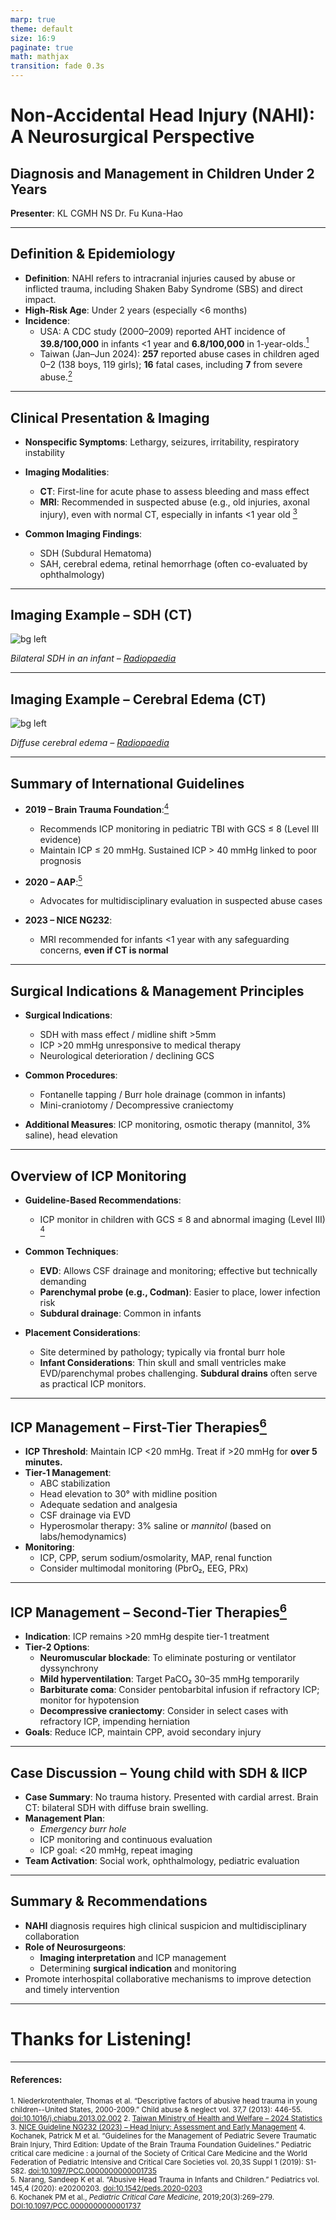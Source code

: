 ```yaml
---
marp: true
theme: default
size: 16:9
paginate: true
math: mathjax
transition: fade 0.3s
---
```

<!-- _paginate: skip -->

# Non-Accidental Head Injury (NAHI): A Neurosurgical Perspective

## Diagnosis and Management in Children Under 2 Years

**Presenter**: KL CGMH NS Dr. Fu Kuna-Hao

---
<!--_footer: "1. Niederkrotenthaler, Thomas et al. “Descriptive factors of abusive head trauma in young children” Child abuse & neglect vol. 37,7 (2013): 446-55.<br>2. Taiwan Ministry of Health and Welfare – 2024 Statistics" -->

## Definition & Epidemiology

- **Definition**: NAHI refers to intracranial injuries caused by abuse or inflicted trauma, including Shaken Baby Syndrome (SBS) and direct impact.  
- **High-Risk Age**: Under 2 years (especially <6 months)  
- **Incidence**:  
  - USA: A CDC study (2000–2009) reported AHT incidence of **39.8/100,000** in infants <1 year and **6.8/100,000** in 1-year-olds.[$^1$](https://doi.org/10.1016/j.chiabu.2013.02.002)
  - Taiwan (Jan–Jun 2024): **257** reported abuse cases in children aged 0–2 (138 boys, 119 girls); **16** fatal cases, including **7** from severe abuse.[$^2$](https://dep.mohw.gov.tw/DOPS/lp-1303-105-xCat-cat04.html)

---
<!--_footer: "3. NICE Guideline NG232 (2023) – Head Injury: Assessment and Early Management" -->

## Clinical Presentation & Imaging

- **Nonspecific Symptoms**: Lethargy, seizures, irritability, respiratory instability  
- **Imaging Modalities**:  
  - **CT**: First-line for acute phase to assess bleeding and mass effect  
  - **MRI**: Recommended in suspected abuse (e.g., old injuries, axonal injury), even with normal CT, especially in infants <1 year old [$^3$](https://www.nice.org.uk/guidance/ng232)

- **Common Imaging Findings**:  
  - SDH (Subdural Hematoma)  
  - SAH, cerebral edema, retinal hemorrhage (often co-evaluated by ophthalmology)  


---
<!-- _class: invert -->

## Imaging Example – SDH (CT)

![bg left](https://prod-images-static.radiopaedia.org/images/524041/1db908592cc80d7ed9913d681319e45155a8fe1cddd4d23c863ef31bc8c1703c.png)

*Bilateral SDH in an infant – [Radiopaedia](https://radiopaedia.org/articles/suspected-physical-abuse-1?lang=us)*

---  
<!-- _class: invert -->

## Imaging Example – Cerebral Edema (CT)

![bg left](https://prod-images-static.radiopaedia.org/images/1943648/78c67f98542c2e1e29d0884b158534_big_gallery.jpg)

*Diffuse cerebral edema – [Radiopaedia](https://radiopaedia.org/articles/suspected-physical-abuse-1?lang=us)*

---
<!--_footer: "4. Kochanek, Patrick M et al. “Guidelines for the Management of Pediatric Severe Traumatic Brain Injury, Third Edition: Update of the Brain Trauma Foundation Guidelines.” Pediatric critical care medicine. vol. 20,3S Suppl 1 (2019): S1-S82.<br>5. Narang, Sandeep K et al. “Abusive Head Trauma in Infants and Children.” Pediatrics vol. 145,4 (2020): e20200203." -->

## Summary of International Guidelines

- **2019 – Brain Trauma Foundation**:[$^4$](https://doi.org/10.1097/pcc.0000000000001735) 
  - Recommends ICP monitoring in pediatric TBI with GCS ≤ 8 (Level III evidence)  
  - Maintain ICP ≤ 20 mmHg. Sustained ICP > 40 mmHg linked to poor prognosis

- **2020 – AAP**:[$^5$](https://doi.org/10.1542/peds.2020-0203)   
  - Advocates for multidisciplinary evaluation in suspected abuse cases

- **2023 – NICE NG232**:  
  - MRI recommended for infants <1 year with any safeguarding concerns, **even if CT is normal**

 

---

## Surgical Indications & Management Principles

- **Surgical Indications**:  
  - SDH with mass effect / midline shift >5mm  
  - ICP >20 mmHg unresponsive to medical therapy  
  - Neurological deterioration / declining GCS  

- **Common Procedures**:  
  - Fontanelle tapping / Burr hole drainage (common in infants)  
  - Mini-craniotomy / Decompressive craniectomy  

- **Additional Measures**: ICP monitoring, osmotic therapy (mannitol, 3% saline), head elevation

---

## Overview of ICP Monitoring

- **Guideline-Based Recommendations**:  
  - ICP monitor in children with GCS ≤ 8 and abnormal imaging (Level III) [$^4$](https://doi.org/10.1097/pcc.0000000000001735)  

- **Common Techniques**:  
  - **EVD**: Allows CSF drainage and monitoring; effective but technically demanding  
  - **Parenchymal probe (e.g., Codman)**: Easier to place, lower infection risk
  - **Subdural drainage**: Common in infants 

- **Placement Considerations**:  
  - Site determined by pathology; typically via frontal burr hole  
  - **Infant Considerations**: Thin skull and small ventricles make EVD/parenchymal probes challenging. **Subdural drains** often serve as practical ICP monitors.  

---
<!--_footer: "6. Kochanek PM et al., *Pediatric Critical Care Medicine*, 2019;20(3):269–279." -->

## ICP Management – First-Tier Therapies[$^6$](https://doi.org/10.1097/PCC.0000000000001737)

- **ICP Threshold**: Maintain ICP <20 mmHg. Treat if >20 mmHg for **over 5 minutes.**
- **Tier-1 Management**:
  - ABC stabilization
  - Head elevation to 30° with midline position
  - Adequate sedation and analgesia
  - CSF drainage via EVD
  - Hyperosmolar therapy: 3% saline or *mannitol* (based on labs/hemodynamics)
- **Monitoring**:
  - ICP, CPP, serum sodium/osmolarity, MAP, renal function
  - Consider multimodal monitoring (PbrO₂, EEG, PRx)

---
<!--_footer: "6. Kochanek PM et al., *Pediatric Critical Care Medicine*, 2019;20(3):269–279." -->

## ICP Management – Second-Tier Therapies[$^6$](https://doi.org/10.1097/PCC.0000000000001737)

- **Indication**: ICP remains >20 mmHg despite tier-1 treatment
- **Tier-2 Options**:
  - **Neuromuscular blockade**: To eliminate posturing or ventilator dyssynchrony
  - **Mild hyperventilation**: Target PaCO₂ 30–35 mmHg temporarily
  - **Barbiturate coma**: Consider pentobarbital infusion if refractory ICP; monitor for hypotension
  - **Decompressive craniectomy**: Consider in select cases with refractory ICP, impending herniation
- **Goals**: Reduce ICP, maintain CPP, avoid secondary injury

---

## Case Discussion – Young child with SDH & IICP

- **Case Summary**: No trauma history. Presented with cardial arrest. Brain CT: bilateral SDH with diffuse brain swelling.  
- **Management Plan**:  
  - *Emergency burr hole*  
  - ICP monitoring and continuous evaluation  
  - ICP goal: <20 mmHg, repeat imaging  
- **Team Activation**: Social work, ophthalmology, pediatric evaluation

---

## Summary & Recommendations

- **NAHI** diagnosis requires high clinical suspicion and multidisciplinary collaboration  
- **Role of Neurosurgeons**:  
  - **Imaging interpretation** and ICP management  
  - Determining **surgical indication** and monitoring  
- Promote interhospital collaborative mechanisms to improve detection and timely intervention

---

# Thanks for Listening!

---

#### **References**:  
<small>1. Niederkrotenthaler, Thomas et al. “Descriptive factors of abusive head trauma in young children--United States, 2000-2009.” Child abuse & neglect vol. 37,7 (2013): 446-55. [doi:10.1016/j.chiabu.2013.02.002](https://doi.org/10.1016/j.chiabu.2013.02.002)
2. [Taiwan Ministry of Health and Welfare – 2024 Statistics](https://dep.mohw.gov.tw/DOPS/lp-1303-105-xCat-cat04.html)
3. [NICE Guideline NG232 (2023) – Head Injury: Assessment and Early Management](https://www.nice.org.uk/guidance/ng232)
4. Kochanek, Patrick M et al. “Guidelines for the Management of Pediatric Severe Traumatic Brain Injury, Third Edition: Update of the Brain Trauma Foundation Guidelines.” Pediatric critical care medicine : a journal of the Society of Critical Care Medicine and the World Federation of Pediatric Intensive and Critical Care Societies vol. 20,3S Suppl 1 (2019): S1-S82. [doi:10.1097/PCC.0000000000001735](https://doi.org/10.1097/pcc.0000000000001735)  
5. Narang, Sandeep K et al. “Abusive Head Trauma in Infants and Children.” Pediatrics vol. 145,4 (2020): e20200203. [doi:10.1542/peds.2020-0203](https://doi.org/10.1542/peds.2020-0203)  
6. Kochanek PM et al., *Pediatric Critical Care Medicine*, 2019;20(3):269–279. [DOI:10.1097/PCC.0000000000001737](https://doi.org/10.1097/PCC.0000000000001737)</small>

